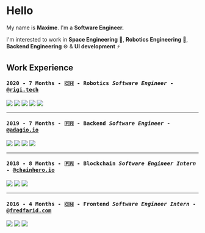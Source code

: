 # Hello

My name is **Maxime**. I'm a **Software Engineer.**

I'm interested to work in **Space Engineering** :rocket:, **Robotics Engineering** :robot:, **Backend Engineering** ⚙️ & **UI development** :zap:

## Work Experience
#### <samp>2020 - 7 Months - :switzerland: - **Robotics** *Software Engineer* - [@rigi.tech](https://rigi.tech/)<samp>
  
<p align="left">
        <img src="https://img.shields.io/badge/-C++-ff69b4" />
        <img src="https://img.shields.io/badge/-ROS-brightgreen" />
        <img src="https://img.shields.io/badge/-Go-blue" />
        <img src="https://img.shields.io/badge/-Docker-0db7ed" />
        <img src="https://img.shields.io/badge/-DevOps-00008b" />
</p>

___
#### <samp>2019 - 7 Months - :fr: - **Backend** *Software Engineer* - [@adagio.io](https://adagio.io/)<samp>
  
<p align="left">
        <img src="https://img.shields.io/badge/-Go-blue" />
        <img src="https://img.shields.io/badge/-Docker-0db7ed" />
        <img src="https://img.shields.io/badge/-C++-ff69b4" />
        <img src="https://img.shields.io/badge/-Tensorflow-yellow" />
</p>

___
#### <samp>2018 - 8 Months - :fr: - **Blockchain** *Software Engineer Intern* - [@chainhero.io](https://chainhero.io/)<samp>

<p align="left">
        <img src="https://img.shields.io/badge/-Go-blue" />
        <img src="https://img.shields.io/badge/-Docker-0db7ed" />
        <img src="https://img.shields.io/badge/-Hyperledger Fabric-orange" />
</p>

___
#### <samp>2016 - 4 Months - :cn: - **Frontend** *Software Engineer Intern* - [@fredfarid.com](https://fredfarid.com/)<samp>

<p align="left">
        <img src="https://img.shields.io/badge/-ReactJs-cyan" />
        <img src="https://img.shields.io/badge/-Docker-0db7ed" />
        <img src="https://img.shields.io/badge/-Javascript-yellow" />
</p>
